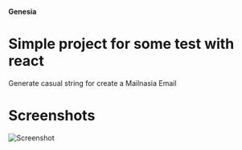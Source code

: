 **Genesia**

# Simple project for some test with react

Generate casual string for create a Mailnasia Email

# Screenshots
![Screenshot](/screenshot/genesia.jpg?raw=true "Optional Title")

